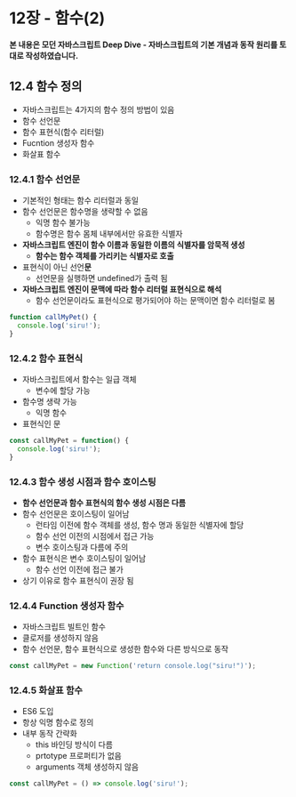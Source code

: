 # 12장 - 함수(2)

**본 내용은 모던 자바스크립트 Deep Dive - 자바스크립트의 기본 개념과 동작 원리를 토대로 작성하였습니다.**



## 12.4 함수 정의

*  자바스크립트는 4가지의 함수 정의 방법이 있음
  * 함수 선언문
  * 함수 표현식(함수 리터럴)
  * Fucntion 생성자 함수
  * 화살표 함수



### 12.4.1 함수 선언문

* 기본적인 형태는 함수 리터럴과 동일
* 함수 선언문은 함수명을 생략할 수 없음
  * 익명 함수 불가능
  * 함수명은 함수 몸체 내부에서만 유효한 식별자
* **자바스크립트 엔진이 함수 이름과 동일한 이름의 식별자를 암묵적 생성**
  * **함수는 함수 객체를 가리키는 식별자로 호출**
* 표현식이 아닌 선언**문**
  * 선언문을 실행하면 undefined가 출력 됨
* **자바스크립트 엔진이 문맥에 따라 함수 리터럴 표현식으로 해석**
  * 함수 선언문이라도 표현식으로 평가되어야 하는 문맥이면 함수 리터럴로 봄

```JavaScript
function callMyPet() {
  console.log('siru!');
}
```



### 12.4.2 함수 표현식

* 자바스크립트에서 함수는 일급 객체
  * 변수에 할당 가능
* 함수명 생략 가능
  * 익명 함수
* 표현식인 문

```JavaScript
const callMyPet = function() {
  console.log('siru!');
}
```



### 12.4.3 함수 생성 시점과 함수 호이스팅

* **함수 선언문과 함수 표현식의 함수 생성 시점은 다름**
* 함수 선언문은 호이스팅이 일어남
  * 런타임 이전에 함수 객체를 생성, 함수 명과 동일한 식별자에 할당
  * 함수 선언 이전의 시점에서 접근 가능
  * 변수 호이스팅과 다름에 주의
* 함수 표현식은 변수 호이스팅이 일어남
  * 함수 선언 이전에 접근 불가
* 상기 이유로 함수 표현식이 권장 됨



### 12.4.4 Function 생성자 함수

* 자바스크립트 빌트인 함수
* 클로저를 생성하지 않음
* 함수 선언문, 함수 표현식으로 생성한 함수와 다른 방식으로 동작

```JavaSCript
const callMyPet = new Function('return console.log("siru!")');
```



### 12.4.5 화살표 함수

* ES6 도입
* 항상 익명 함수로 정의
* 내부 동작 간략화
  * this 바인딩 방식이 다름
  * prtotype 프로퍼티가 없음
  * arguments 객체 생성하지 않음

```JavaScript
const callMyPet = () => console.log('siru!');
```

